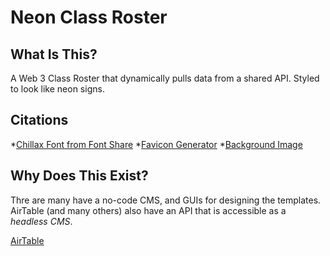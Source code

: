 # Neon Class Roster

## What Is This? 
A Web 3 Class Roster that dynamically pulls data from a shared API. Styled to look like neon signs.

## Citations
*[Chillax Font from Font Share](https://www.fontshare.com/fonts/chillax)
*[Favicon Generator](https://favicon.io/favicon-converter/)
*[Background Image](https://static.vecteezy.com/system/resources/previews/007/115/713/original/the-old-vintage-black-brick-wall-background-with-lighting-decoration-and-dark-tone-style-for-background-design-concept-free-photo.jpg)

## Why Does This Exist? 
Thre are many have a no-code CMS, and GUIs for designing the templates. AirTable (and many others) also have an API that is accessible as a _headless CMS_. 

[AirTable](https://airtable.com/)
